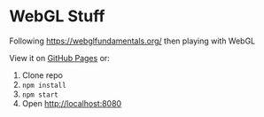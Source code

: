 # WebGL Stuff

Following https://webglfundamentals.org/ then playing with WebGL

View it on [GitHub Pages](https://ntarelix.github.io/webgl-stuff/) or:

1. Clone repo
2. `npm install`
3. `npm start`
4. Open [http://localhost:8080](http://localhost:8080)
